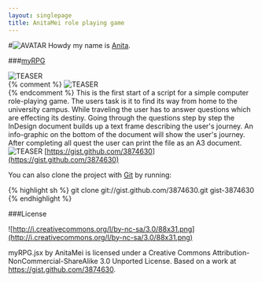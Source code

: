 ```yaml
---
layout: singlepage
title: AnitaMei role playing game
---
```

#![AVATAR](https://raw.github.com/fabiantheblind/auto-typo-adbe-id/master/AnitaMei/anitamei.png) Howdy
my name is [Anita](https://gist.github.com/AnitaMei).

###[myRPG](https://raw.github.com/fabiantheblind/auto-typo-adbe-id/master/AnitaMei/myRPG.jsx)  

![TEASER](https://raw.github.com/fabiantheblind/auto-typo-adbe-id/master/AnitaMei/teaser_1_anita.png)  
{% comment %}
![TEASER](https://raw.github.com/fabiantheblind/auto-typo-adbe-id/master/AnitaMei/teaser_2_anita.png)  
{% endcomment %}
This is the first start of a script for a simple computer role-playing game.
The users task is it to find its way from home to the university campus.
While traveling the user has to answer questions which are effecting its destiny.
Going through the questions step by step the InDesign document builds up a text frame describing the user's journey.  An info-graphic on the bottom of the document will show the user's journey.  
After completing all quest the user can print the file as an A3 document.  
![TEASER](https://raw.github.com/fabiantheblind/auto-typo-adbe-id/master/AnitaMei/rollenspielablauf_anita.png)
[https://gist.github.com/3874630](https://gist.github.com/3874630)  

You can also clone the project with [Git](http://git-scm.com) by running:  
    
{% highlight sh %}
git clone git://gist.github.com/3874630.git gist-3874630
{% endhighlight %}

###License  

![http://i.creativecommons.org/l/by-nc-sa/3.0/88x31.png](http://i.creativecommons.org/l/by-nc-sa/3.0/88x31.png)

myRPG.jsx by AnitaMei is licensed under a Creative Commons Attribution-NonCommercial-ShareAlike 3.0 Unported License.
Based on a work at https://gist.github.com/3874630.